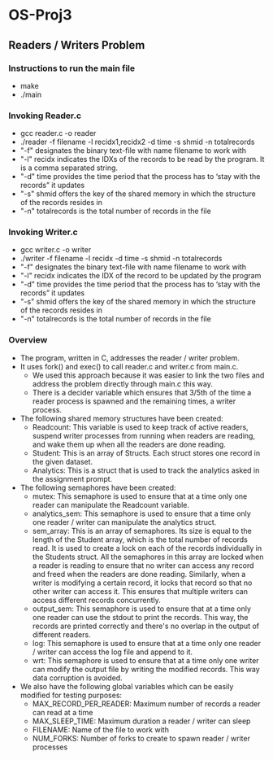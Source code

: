 # OS-Proj3
## Readers / Writers Problem

### Instructions to run the main file
- make
- ./main

### Invoking Reader.c
- gcc reader.c -o reader
- ./reader  -f filename -l recidx1,recidx2 -d time -s shmid -n totalrecords
- "-f" designates the binary text-file with name filename to work with
- "-l" recidx indicates the IDXs of the records to be read by the program. It is a comma separated string.
- "-d" time provides the time period that the process has to ‘stay with the records” it updates
- "-s" shmid offers the key of the shared memory in which the structure of the records resides in
- "-n" totalrecords is the total number of records in the file

### Invoking Writer.c
- gcc writer.c -o writer
- ./writer  -f filename -l recidx -d time -s shmid -n totalrecords
- "-f" designates the binary text-file with name filename to work with
- "-l" recidx indicates the IDX of the record to be updated by the program
- "-d" time provides the time period that the process has to ‘stay with the records” it updates
- "-s" shmid offers the key of the shared memory in which the structure of the records resides in
- "-n" totalrecords is the total number of records in the file

### Overview
- The program, written in C, addresses the reader / writer problem. 
- It uses fork() and exec() to call reader.c and writer.c from main.c.
    - We used this approach because it was easier to link the two files and address the problem directly through main.c this way. 
    - There is a decider variable which ensures that 3/5th of the time a reader process is spawned and the remaining times, a writer process.   
- The following shared memory structures have been created:
    - Readcount: This variable is used to keep track of active readers, suspend writer processes from running when readers are reading, and wake them up when all the readers are done reading.
    - Student: This is an array of Structs. Each struct stores one record in the given dataset.
    - Analytics: This is a struct that is used to track the analytics asked in the assignment prompt.
- The following semaphores have been created:
    - mutex: This semaphore is used to ensure that at a time only one reader can manipulate the Readcount variable.
    - analytics_sem: This semaphore is used to ensure that a time only one reader / writer can manipulate the analytics struct.
    - sem_array: This is an array of semaphores. Its size is equal to the length of the Student array, which is the total number of records read. It is used to create a lock on each of the records individually in the Students struct. All the semaphores in this array are locked when a reader is reading to ensure that no writer can access any record and freed when the readers are done reading. Similarly, when a writer is modifying a certain record, it locks that record so that no other writer can access it. This ensures that multiple writers can access different records concurrently.
    - output_sem: This semaphore is used to ensure that at a time only one reader can use the stdout to print the records. This way, the records are printed correctly and there's no overlap in the output of different readers.
    - log: This semaphore is used to ensure that at a time only one reader / writer can access the log file and append to it. 
    - wrt: This semaphore is used to ensure that at a time only one writer can modify the output file by writing the modified records. This way data corruption is avoided.
- We also have the following global variables which can be easily modified for testing purposes:
    - MAX_RECORD_PER_READER: Maximum number of records a reader can read at a time
    - MAX_SLEEP_TIME: Maximum duration a reader / writer can sleep
    - FILENAME: Name of the file to work with
    - NUM_FORKS: Number of forks to create to spawn reader / writer processes
